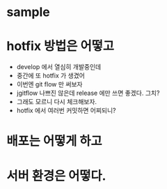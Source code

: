 # sample

# hotfix 방법은 어떻고
* develop 에서 열심히 개발중인데
* 중간에 또 hotfix 가 생겼어
* 이번엔 git flow 만 써보자
* jgitflow 나쁘진 않은데 release 에만 쓰면 좋겠다. 그치?
* 그래도 모르니 다시 체크해보자.
* hotfix 에서 여러번 커밋하면 어찌되니?

# 배포는 어떻게 하고

# 서버 환경은 어떻다.
